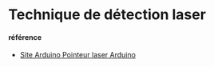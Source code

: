# Technique de détection laser

































#### référence
- [Site Arduino Pointeur laser Arduino](https://www.electronique-mixte.fr/projet-pointeur-laser-avec-arduino/)
